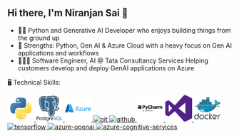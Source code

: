 ## Hi there, I'm Niranjan Sai 👋

  - 👨‍💻 Python and Generative AI Developer who enjoys building things from the ground up
  - 💪 Strengths: Python, Gen AI & Azure Cloud with a heavy focus on Gen AI applications and workflows
  - 👨🏽‍💻 Software Engineer, AI @ Tata Consultancy Services Helping customers develop and deploy GenAI applications on Azure


🖥️ Technical Skills:
<p align="left">
  <!-- Python -->
  <a href="https://www.python.org" target="_blank" rel="noreferrer">
    <img src="https://raw.githubusercontent.com/devicons/devicon/master/icons/python/python-original.svg" alt="python" width="60" height="60"/>
  </a>

  <!-- PostgreSQL -->
  <a href="https://www.postgresql.org/" target="_blank" rel="noreferrer">
    <img src="https://raw.githubusercontent.com/devicons/devicon/master/icons/postgresql/postgresql-original-wordmark.svg" alt="postgresql" width="60" height="60"/>
  </a>

  <!-- Azure -->
  <a href="https://azure.microsoft.com" target="_blank" rel="noreferrer">
    <img src="https://raw.githubusercontent.com/devicons/devicon/master/icons/azure/azure-original-wordmark.svg" alt="azure" width="60" height="60"/>
  </a>

  <!-- Git -->
  <a href="https://git-scm.com/" target="_blank" rel="noreferrer">
    <img src="https://www.vectorlogo.zone/logos/git-scm/git-scm-icon.svg" alt="git" width="60" height="60"/>
  </a>

  <!-- GitHub -->
  <a href="https://www.github.com" target="_blank" rel="noreferrer">
    <img src="https://www.vectorlogo.zone/logos/github/github-icon.svg" alt="github" width="60" height="60"/>
  </a>

  <!-- PyCharm -->
  <a href="https://www.jetbrains.com/pycharm/" target="_blank" rel="noreferrer">
    <img src="https://raw.githubusercontent.com/devicons/devicon/master/icons/pycharm/pycharm-original-wordmark.svg" alt="pycharm" width="60" height="60"/>
  </a>

  <!-- VS Code -->
  <a href="https://code.visualstudio.com/" target="_blank" rel="noreferrer">
    <img src="https://raw.githubusercontent.com/devicons/devicon/master/icons/visualstudio/visualstudio-plain.svg" alt="vscode" width="60" height="60"/>
  </a>

  <!-- Docker -->
  <a href="https://www.docker.com/" target="_blank" rel="noreferrer">
    <img src="https://raw.githubusercontent.com/devicons/devicon/master/icons/docker/docker-original-wordmark.svg" alt="docker" width="60" height="60"/>
  </a>

  <!-- TensorFlow -->
  <a href="https://www.tensorflow.org" target="_blank" rel="noreferrer">
    <img src="https://www.vectorlogo.zone/logos/tensorflow/tensorflow-icon.svg" alt="tensorflow" width="60" height="60"/>
  </a>

<!-- Azure OpenAI (using official OpenAI logo from OpenAI GitHub) -->
<a href="https://learn.microsoft.com/en-us/azure/cognitive-services/openai/" target="_blank" rel="noreferrer">
  <img src="https://raw.githubusercontent.com/openai/openai-cookbook/main/media/logo.png" alt="azure-openai" width="60" height="60"/>
</a>


  <!-- Azure Cognitive Services (fallback to general Azure) -->
  <a href="https://azure.microsoft.com/en-us/products/cognitive-services/" target="_blank" rel="noreferrer">
    <img src="https://www.vectorlogo.zone/logos/microsoft_azure/microsoft_azure-icon.svg" alt="azure-cognitive-services" width="60" height="60"/>
  </a>
</p>





<!--
**Niranjan719/Niranjan719** is a ✨ _special_ ✨ repository because its `README.md` (this file) appears on your GitHub profile.

Here are some ideas to get you started:

- 🔭 I’m currently working on ...
- 🌱 I’m currently learning ...
- 👯 I’m looking to collaborate on ...
- 🤔 I’m looking for help with ...
- 💬 Ask me about ...
- 📫 How to reach me: ...
- 😄 Pronouns: ...
- ⚡ Fun fact: ...
-->
